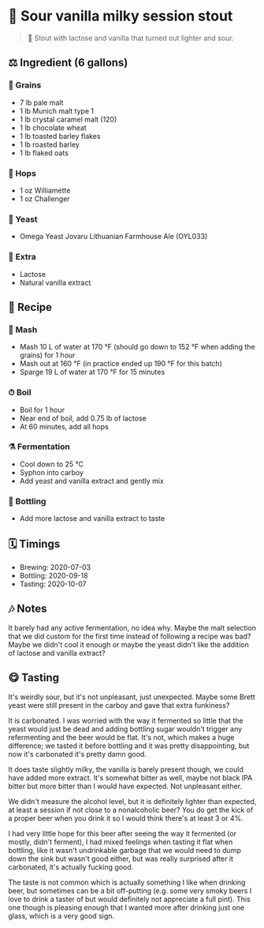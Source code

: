 # 🦉 Sour vanilla milky session stout

> 📝 Stout with lactose and vanilla that turned out lighter and sour.

##  ⚖️ Ingredient (6 gallons)

### 🌾 Grains

* 7 lb pale malt
* 1 lb Munich malt type 1
* 1 lb crystal caramel malt (120)
* 1 lb chocolate wheat
* 1 lb toasted barley flakes
* 1 lb roasted barley
* 1 lb flaked oats

### 🌿 Hops

* 1 oz Williamette
* 1 oz Challenger

### 🧫 Yeast

* Omega Yeast Jovaru Lithuanian Farmhouse Ale (OYL033)

### 🍁 Extra

* Lactose
* Natural vanilla extract

## 📖 Recipe

### 🚰 Mash

* Mash 10 L of water at 170 °F (should go down to 152 °F when adding the grains) for 1 hour
* Mash out at 160 °F (in practice ended up 190 °F for this batch)
* Sparge 19 L of water at 170 °F for 15 minutes

### ⏱  Boil

* Boil for 1 hour
* Near end of boil, add 0.75 lb of lactose
* At 60 minutes, add all hops

### ⚗️ Fermentation

* Cool down to 25 °C
* Syphon into carboy
* Add yeast and vanilla extract and gently mix

### 🧪 Bottling

* Add more lactose and vanilla extract to taste

## 🗓 Timings

* Brewing: 2020-07-03
* Bottling: 2020-09-18
* Tasting: 2020-10-07

## 🎶 Notes

It barely had any active fermentation, no idea why. Maybe the malt
selection that we did custom for the first time instead of following a
recipe was bad? Maybe we didn't cool it enough or maybe the yeast didn't
like the addition of lactose and vanilla extract?

## 😋 Tasting

It's weirdly sour, but it's not unpleasant, just unexpected. Maybe some
Brett yeast were still present in the carboy and gave that extra
funkiness?

It is carbonated. I was worried with the way it fermented so little that
the yeast would just be dead and adding bottling sugar wouldn't trigger
any refermenting and the beer would be flat. It's not, which makes a
huge difference; we tasted it before bottling and it was pretty
disappointing, but now it's carbonated it's pretty damn good.

It does taste slightly milky, the vanilla is barely present though, we
could have added more extract. It's somewhat bitter as well, maybe not
black IPA bitter but more bitter than I would have expected. Not
unpleasant either.

We didn't measure the alcohol level, but it is definitely lighter than
expected, at least a session if not close to a nonalcoholic beer? You do
get the kick of a proper beer when you drink it so I would think there's
at least 3 or 4%.

I had very little hope for this beer after seeing the way it fermented
(or mostly, didn't ferment), I had mixed feelings when tasting it flat
when bottling, like it wasn't undrinkable garbage that we would need to
dump down the sink but wasn't good either, but was really surprised
after it carbonated, it's actually fucking good.

The taste is not common which is actually something I like when drinking
beer, but sometimes can be a bit off-putting (e.g. some very smoky beers
I love to drink a taster of but would definitely not appreciate a full
pint). This one though is pleasing enough that I wanted more after
drinking just one glass, which is a very good sign.
